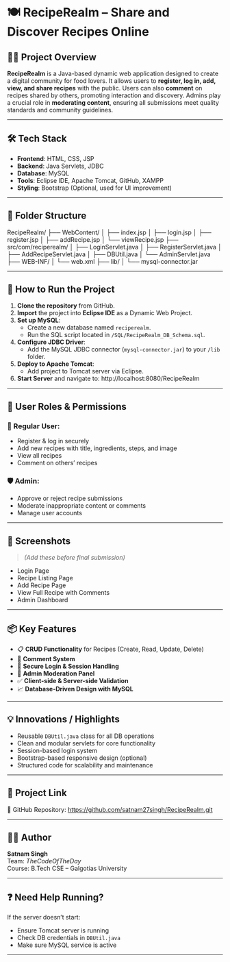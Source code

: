 # 🍽️ RecipeRealm – Share and Discover Recipes Online

## 👨‍🍳 Project Overview
**RecipeRealm** is a Java-based dynamic web application designed to create a digital community for food lovers. It allows users to **register, log in, add, view, and share recipes** with the public. Users can also **comment** on recipes shared by others, promoting interaction and discovery. Admins play a crucial role in **moderating content**, ensuring all submissions meet quality standards and community guidelines.

---

## 🛠️ Tech Stack

- **Frontend**: HTML, CSS, JSP
- **Backend**: Java Servlets, JDBC
- **Database**: MySQL
- **Tools**: Eclipse IDE, Apache Tomcat, GitHub, XAMPP
- **Styling**: Bootstrap (Optional, used for UI improvement)

---

## 📁 Folder Structure

RecipeRealm/
├── WebContent/
│   ├── index.jsp
│   ├── login.jsp
│   ├── register.jsp
│   ├── addRecipe.jsp
│   └── viewRecipe.jsp
├── src/com/reciperealm/
│   ├── LoginServlet.java
│   ├── RegisterServlet.java
│   ├── AddRecipeServlet.java
│   ├── DBUtil.java
│   └── AdminServlet.java
├── WEB-INF/
│   └── web.xml
├── lib/
│   └── mysql-connector.jar


---

## 🧠 How to Run the Project

1. **Clone the repository** from GitHub.
2. **Import** the project into **Eclipse IDE** as a Dynamic Web Project.
3. **Set up MySQL**:
   - Create a new database named `reciperealm`.
   - Run the SQL script located in `/SQL/RecipeRealm_DB_Schema.sql`.
4. **Configure JDBC Driver**:
   - Add the MySQL JDBC connector (`mysql-connector.jar`) to your `/lib` folder.
5. **Deploy to Apache Tomcat**:
   - Add project to Tomcat server via Eclipse.
6. **Start Server** and navigate to:
http://localhost:8080/RecipeRealm
---

## 🔐 User Roles & Permissions

### 👤 Regular User:
- Register & log in securely
- Add new recipes with title, ingredients, steps, and image
- View all recipes
- Comment on others’ recipes

### 🛡️ Admin:
- Approve or reject recipe submissions
- Moderate inappropriate content or comments
- Manage user accounts

---

## 📸 Screenshots

> _(Add these before final submission)_  
- Login Page  
- Recipe Listing Page  
- Add Recipe Page  
- View Full Recipe with Comments  
- Admin Dashboard  

---

## 📦 Key Features

- 📋 **CRUD Functionality** for Recipes (Create, Read, Update, Delete)
- 💬 **Comment System**
- 🔐 **Secure Login & Session Handling**
- 🧹 **Admin Moderation Panel**
- ✅ **Client-side & Server-side Validation**
- 📈 **Database-Driven Design with MySQL**

---

## 💡 Innovations / Highlights

- Reusable `DBUtil.java` class for all DB operations
- Clean and modular servlets for core functionality
- Session-based login system
- Bootstrap-based responsive design (optional)
- Structured code for scalability and maintenance

---

## 📍 Project Link

🔗 GitHub Repository: https://github.com/satnam27singh/RecipeRealm.git

---

## 👨‍🎓 Author

**Satnam Singh**  
Team: *TheCodeOfTheDay*  
Course: B.Tech CSE – Galgotias University

---

## ❓ Need Help Running?

If the server doesn’t start:
- Ensure Tomcat server is running
- Check DB credentials in `DBUtil.java`
- Make sure MySQL service is active

---


